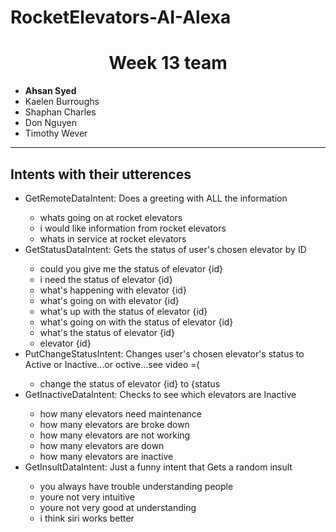 # RocketElevators-AI-Alexa

<p>
  <h1 align="center">Week 13 team</h1>
  <ul>
    <li><strong>Ahsan Syed</strong></li>
    <li>Kaelen Burroughs</li>
    <li>Shaphan Charles</li>
    <li>Don Nguyen</li>
    <li>Timothy Wever</li>
  </ul>
</p>

---

<h2>Intents with their utterences</h2>
<ul>
  <li>GetRemoteDataIntent: Does a greeting with ALL the information</li>
    <ul>
     <li>whats going on at rocket elevators</li>
     <li>i would like information from rocket elevators</li>
     <li>whats in service at rocket elevators</li>
    </ul>
  <li>GetStatusDataIntent: Gets the status of user's chosen elevator by ID</li>
    <ul>
      <li>could you give me the status of elevator {id}</li>
      <li>i need the status of elevator {id}</li>
      <li>what's happening with elevator {id}</li>
      <li>what's going on with elevator {id}</li>
      <li>what's up with the status of elevator {id}</li>
      <li>what's going on with the status of elevator {id}</li>
      <li>what's the status of elevator {id}</li>
      <li>elevator {id}</li>
    </ul>
  <li>PutChangeStatusIntent: Changes user's chosen elevator's status to Active or Inactive...or octive...see video =( </li>
    <ul>
      <li>change the status of elevator {id} to {status</li>
    </ul>
  <li>GetInactiveDataIntent: Checks to see which elevators are Inactive</li>
    <ul>
      <li>how many elevators need maintenance</li>
      <li>how many elevators are broke down</li>
      <li>how many elevators are not working</li>
      <li>how many elevators are down</li>
      <li>how many elevators are inactive</li>
    </ul>
  <li>GetInsultDataIntent: Just a funny intent that Gets a random insult</li>
    <ul>
      <li>you always have trouble understanding people</li>
      <li>youre not very intuitive</li>
      <li>youre not very good at understanding</li>
      <li>i think siri works better</li>
    </ul>
</ul>

